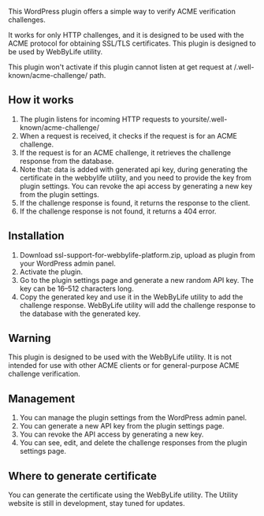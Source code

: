 This WordPress plugin offers a simple way to verify ACME verification challenges.

It works for only HTTP challenges, and it is designed to be used with the ACME protocol for obtaining SSL/TLS certificates. 
This plugin is designed to be used by WebByLife utility. 

This plugin won't activate if this plugin cannot listen at get request at /.well-known/acme-challenge/ path.

## How it works

1. The plugin listens for incoming HTTP requests to yoursite/.well-known/acme-challenge/ 
2. When a request is received, it checks if the request is for an ACME challenge.
3. If the request is for an ACME challenge, it retrieves the challenge response from the database.
4. Note that: data is added with generated api key, during generating the certificate in the webbylife utility, and you need to provide the key from plugin settings. You can revoke the api access by
   generating a new key from the plugin settings.
5. If the challenge response is found, it returns the response to the client.
6. If the challenge response is not found, it returns a 404 error.

## Installation
1. Download ssl-support-for-webbylife-platform.zip, upload as plugin from your WordPress admin panel.
2. Activate the plugin.
3. Go to the plugin settings page and generate a new random API key. The key can be 16–512 characters long.
4. Copy the generated key and use it in the WebByLife utility to add the challenge response. WebByLife utility will add the challenge response to the database with the generated key.

## Warning
This plugin is designed to be used with the WebByLife utility. It is not intended for use with other ACME clients or for general-purpose ACME challenge verification.

## Management
1. You can manage the plugin settings from the WordPress admin panel.
2. You can generate a new API key from the plugin settings page.
3. You can revoke the API access by generating a new key.
4. You can see, edit, and delete the challenge responses from the plugin settings page.

## Where to generate certificate
You can generate the certificate using the WebByLife utility. The Utility website is still in development, stay tuned for updates.
